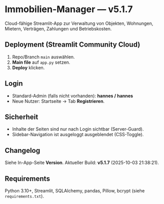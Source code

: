 # Immobilien-Manager — v5.1.7

Cloud-fähige Streamlit-App zur Verwaltung von Objekten, Wohnungen, Mietern, Verträgen, Zahlungen und Betriebskosten.

## Deployment (Streamlit Community Cloud)
1. Repo/Branch `main` auswählen.
2. **Main file** auf `app.py` setzen.
3. **Deploy** klicken.

## Login
- Standard-Admin (falls nicht vorhanden): **hannes / hannes**
- Neue Nutzer: Startseite → Tab **Registrieren**.

## Sicherheit
- Inhalte der Seiten sind nur nach Login sichtbar (Server-Guard).
- Sidebar-Navigation ist ausgeloggt ausgeblendet (CSS-Toggle).

## Changelog
Siehe In-App-Seite **Version**. Aktueller Build: **v5.1.7** (2025-10-03 21:38:21).

## Requirements
Python 3.10+, Streamlit, SQLAlchemy, pandas, Pillow, bcrypt (siehe `requirements.txt`).
